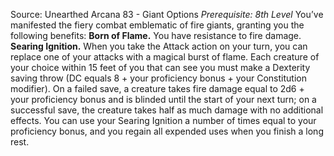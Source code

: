 Source: Unearthed Arcana 83 - Giant Options
*Prerequisite: 8th Level*
You’ve manifested the fiery combat emblematic of fire giants, granting you the following benefits:
**Born of Flame.** You have resistance to fire damage.
**Searing Ignition.** When you take the Attack action on your turn, you can replace one of your attacks with a magical burst of flame. Each creature of your choice within 15 feet of you that can see you must make a Dexterity saving throw (DC equals 8 + your proficiency bonus + your Constitution modifier). On a failed save, a creature takes fire damage equal to 2d6 + your proficiency bonus and is blinded until the start of your next turn; on a successful save, the creature takes half as much damage with no additional effects. You can use your Searing Ignition a number of times equal to your proficiency bonus, and you regain all expended uses when you finish a long rest.